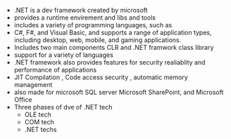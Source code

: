 - .NET is a dev framework created by microsoft 
- provides a runtime envirement and libs and tools 
- includes a variety of programming languages, such as 
- C#, F#, and Visual Basic, and supports a range of application types, including desktop, web, mobile, and gaming applications.
- Includes two main components CLR and .NET framwork class library  
- support for a variety of languages 
- .NET framework also provides features for security realiablity and performance of applications
- JIT Compilation , Code access security , automatic memory management 
- also made for microsoft SQL server Microsoft SharePoint, and Microsoft Office
- Three phases of dve of .NET tech 
	- OLE tech 
	- COM tech 
	- .NET techs
